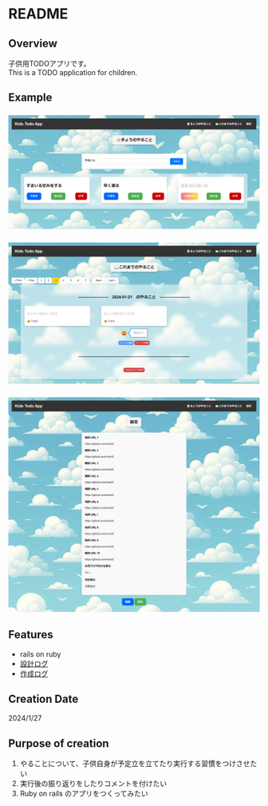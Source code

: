 # README

## Overview

子供用TODOアプリです。  
This is a TODO application for children.

## Example

### ![example1.png](/app/assets/images/example1.png "example1.png")

### ![example2.png](/app/assets/images/example2.png "example2.png")

### ![example3.png](/app/assets/images/example3.png "example3.png")

## Features

- rails on ruby
- [設計ログ](./PlanLog.md)
- [作成ログ](./MakeLog.md)

## Creation Date

2024/1/27

## Purpose of creation

1. やることについて、子供自身が予定立を立てたり実行する習慣をつけさせたい
2. 実行後の振り返りをしたりコメントを付けたい
3. Ruby on rails のアプリをつくってみたい
